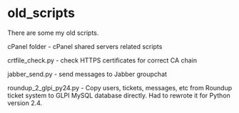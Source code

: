 # old_scripts
There are some my old scripts.

cPanel folder - cPanel shared servers related scripts

crtfile_check.py - check HTTPS certificates for correct CA chain

jabber_send.py - send messages to Jabber groupchat

roundup_2_glpi_py24.py - Copy users, tickets, messages, etc from Roundup ticket system to GLPI MySQL database directly. Had to rewrote it for Python version 2.4.
